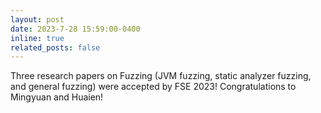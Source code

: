 ```yaml
---
layout: post
date: 2023-7-28 15:59:00-0400
inline: true
related_posts: false
---
```


Three research papers on Fuzzing (JVM fuzzing, static analyzer fuzzing, and general fuzzing) were accepted by FSE 2023! Congratulations to Mingyuan and Huaien!